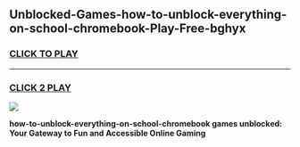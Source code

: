 
## Unblocked-Games-how-to-unblock-everything-on-school-chromebook-Play-Free-bghyx
<h3>
<a href="https://premium76.site?title=how-to-unblock-everything-on-school-chromebook&ref=12A">CLICK TO PLAY</a></h3>
<hr>

<h3>
<a href="https://premium76.site?title=how-to-unblock-everything-on-school-chromebook&ref=12A">CLICK 2 PLAY</a>
  
</h3>

<a href="https://premium76.site?title=how-to-unblock-everything-on-school-chromebook&ref=12A"><img src="https://clearcache.store/games.png"></a>


**how-to-unblock-everything-on-school-chromebook games unblocked: Your Gateway to Fun and Accessible Online Gaming**
